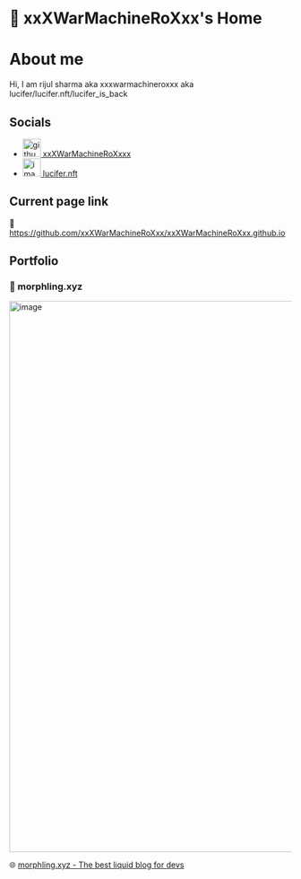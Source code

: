 # 🏡 xxXWarMachineRoXxx's Home


# About me 

Hi, I am rijul sharma aka xxxwarmachineroxxx aka lucifer/lucifer.nft/lucifer_is_back

## Socials
- <a href=#><img width="32" alt="github-social" src="https://github.com/rdimascio/icons/blob/master/icons/light/github.svg"> xxXWarMachineRoXxxx</a>
- <a href=#><img width="32" alt="image" src="https://github.com/xxXWarMachineRoXxx/xxXWarMachineRoXxx.github.io/assets/47086987/342981cb-84ff-47e4-8388-eb5c93c7e806"> lucifer.nft</a>



## Current page link 
🔗 https://github.com/xxXWarMachineRoXxx/xxXWarMachineRoXxx.github.io

## Portfolio

### 🌊 morphling.xyz
<img width="982" alt="image" src="https://github.com/xxXWarMachineRoXxx/xxXWarMachineRoXxx.github.io/assets/47086987/95bb0334-e844-4462-a158-acf8e38457a7">

🌐 [morphling.xyz - The best liquid blog for devs](morphling.xyz)

